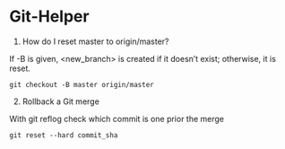 # Git-Helper

1. How do I reset master to origin/master?

If -B is given, <new_branch> is created if it doesn’t exist; otherwise, it is reset.
```
git checkout -B master origin/master
```


2. Rollback a Git merge

With git reflog check which commit is one prior the merge 

```
git reset --hard commit_sha
```
